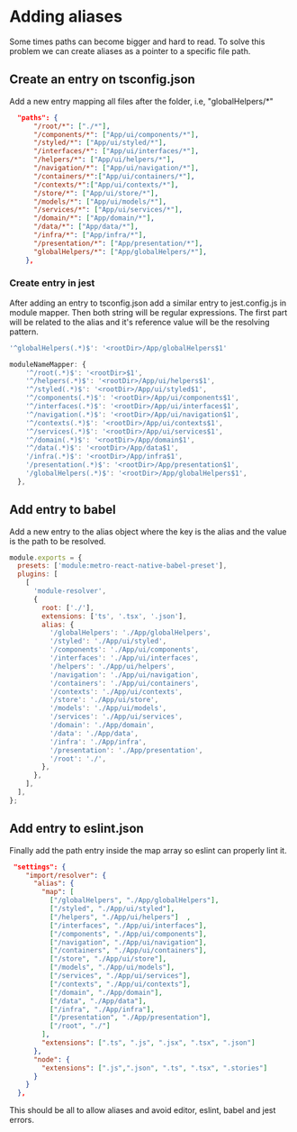 # Adding aliases

Some times paths can become bigger and hard to read. To solve this problem we can create aliases as a pointer to a specific file path.


## Create an entry on tsconfig.json

Add a new entry mapping all files after the folder, i.e, "globalHelpers/*"

```json
  "paths": {      
      "/root/*": ["./*"],
      "/components/*": ["App/ui/components/*"],
      "/styled/*": ["App/ui/styled/*"],
      "/interfaces/*": ["App/ui/interfaces/*"],
      "/helpers/*": ["App/ui/helpers/*"],
      "/navigation/*": ["App/ui/navigation/*"],      
      "/containers/*":["App/ui/containers/*"],
      "/contexts/*":["App/ui/contexts/*"],
      "/store/*": ["App/ui/store/*"],
      "/models/*": ["App/ui/models/*"],
      "/services/*": ["App/ui/services/*"],
      "/domain/*": ["App/domain/*"],
      "/data/*": ["App/data/*"],
      "/infra/*": ["App/infra/*"],
      "/presentation/*": ["App/presentation/*"],
      "globalHelpers/*": ["App/globalHelpers/*"],
    },    
```

### Create entry in jest

After adding an entry to tsconfig.json add a similar entry to jest.config.js in module mapper.
Then both string will be regular expressions. The first part will be related to the alias and it's reference value will be the resolving pattern.
```js
'^globalHelpers(.*)$': '<rootDir>/App/globalHelpers$1'
```

```js
moduleNameMapper: {
    '^/root(.*)$': '<rootDir>$1',
    '^/helpers(.*)$': '<rootDir>/App/ui/helpers$1',
    '^/styled(.*)$': '<rootDir>/App/ui/styled$1',
    '^/components(.*)$': '<rootDir>/App/ui/components$1',
    '^/interfaces(.*)$': '<rootDir>/App/ui/interfaces$1',
    '^/navigation(.*)$': '<rootDir>/App/ui/navigation$1',
    '^/contexts(.*)$': '<rootDir>/App/ui/contexts$1',
    '^/services(.*)$': '<rootDir>/App/ui/services$1',
    '^/domain(.*)$': '<rootDir>/App/domain$1',
    '^/data(.*)$': '<rootDir>/App/data$1',
    '/infra(.*)$': '<rootDir>/App/infra$1',
    '/presentation(.*)$': '<rootDir>/App/presentation$1',    
    '/globalHelpers(.*)$': '<rootDir>/App/globalHelpers$1',
  },
```


## Add entry to babel

Add a new entry to the alias object where the key is the alias and the value is the path to be resolved.
```js
module.exports = {
  presets: ['module:metro-react-native-babel-preset'],
  plugins: [
    [
      'module-resolver',
      {
        root: ['./'],
        extensions: ['ts', '.tsx', '.json'],
        alias: {
          '/globalHelpers': './App/globalHelpers',          
          '/styled': './App/ui/styled',
          '/components': './App/ui/components',
          '/interfaces': './App/ui/interfaces',
          '/helpers': './App/ui/helpers',
          '/navigation': './App/ui/navigation',
          '/containers': './App/ui/containers',
          '/contexts': './App/ui/contexts',
          '/store': './App/ui/store',
          '/models': './App/ui/models',
          '/services': './App/ui/services',
          '/domain': './App/domain',
          '/data': './App/data',
          '/infra': './App/infra',
          '/presentation': './App/presentation',          
          '/root': './',
        },
      },
    ],
  ],
};
```

## Add entry to eslint.json

Finally add the path entry inside the map array so eslint can properly lint it.

```json
 "settings": {   
    "import/resolver": { 
      "alias": {        
        "map": [                        
          ["/globalHelpers", "./App/globalHelpers"],      
          ["/styled", "./App/ui/styled"],      
          ["/helpers", "./App/ui/helpers"]  ,
          ["/interfaces", "./App/ui/interfaces"],
          ["/components", "./App/ui/components"],   
          ["/navigation", "./App/ui/navigation"],         
          ["/containers", "./App/ui/containers"],
          ["/store", "./App/ui/store"],
          ["/models", "./App/ui/models"],
          ["/services", "./App/ui/services"],
          ["/contexts", "./App/ui/contexts"],
          ["/domain", "./App/domain"],
          ["/data", "./App/data"],
          ["/infra", "./App/infra"],
          ["/presentation", "./App/presentation"],
          ["/root", "./"]                
        ],
        "extensions": [".ts", ".js", ".jsx", ".tsx", ".json"]
      },
      "node": {
        "extensions": [".js",".json", ".ts", ".tsx", ".stories"]
      }
    }
  },
  ```

  This should be all to allow aliases and avoid editor, eslint, babel and jest errors.